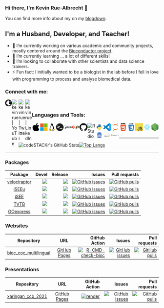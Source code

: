 ### Hi there, I'm Kevin Rue-Albrecht 👋

You can find more info about my on my [blogdown][website].

## I'm a Husband, Developer, and Teacher!

- 🔭 I’m currently working on various academic and community projects, mostly centered around the [Bioconductor project][bioconductor].
- 🌱 I’m currently learning ... a lot of different skills!
- 👯 I’m looking to collaborate with other scientists and data science trainers.
- ⚡ Fun fact: I initially wanted to be a biologist in the lab before I fell in love with programming to process and analyse biomedical data.

<!--
**kevinrue/kevinrue** is a ✨ _special_ ✨ repository because its `README.md` (this file) appears on your GitHub profile.

Here are some ideas to get you started:

- 🤔 I’m looking for help with ...
- 💬 Ask me about ...
- 📫 How to reach me: ...
- 😄 Pronouns: ...

Shoutout to https://www.youtube.com/watch?v=ECuqb5Tv9qI&ab_channel=codeSTACKr for inspiration.
-->

### Connect with me:

[<img align="left" alt="https://kevinrue.github.io/" width="22px" src="https://raw.githubusercontent.com/iconic/open-iconic/master/svg/globe.svg" />][website]
[<img align="left" alt="kevinrue | YouTube" width="22px" src="https://cdn.jsdelivr.net/npm/simple-icons@v3/icons/youtube.svg" />][youtube]
[<img align="left" alt="kevinrue | Twitter" width="22px" src="https://cdn.jsdelivr.net/npm/simple-icons@v3/icons/twitter.svg" />][twitter]
[<img align="left" alt="kevinrue | LinkedIn" width="22px" src="https://cdn.jsdelivr.net/npm/simple-icons@v3/icons/linkedin.svg" />][linkedin]

<br />

### Languages and Tools:

[<img align="left" alt="Apple" width="26px" src="https://raw.githubusercontent.com/github/explore/5aa5d7e7250d5a637f32abf934b135411c265db8/topics/apple/apple.png" />][apple]
[<img align="left" alt="Microsoft" width="26px" src="https://raw.githubusercontent.com/github/explore/16b6237dcae806cb7ae0bf7ac7e9fe354b88c715/topics/microsoft/microsoft.png" />][microsoft]
[<img align="left" alt="Linux" width="26px" src="https://raw.githubusercontent.com/github/explore/80688e429a7d4ef2fca1e82350fe8e3517d3494d/topics/linux/linux.png" />][linux]
[<img align="left" alt="Terminal" width="26px" src="https://raw.githubusercontent.com/github/explore/80688e429a7d4ef2fca1e82350fe8e3517d3494d/topics/terminal/terminal.png" />][terminal]
[<img align="left" alt="Bash" width="26px" src="https://raw.githubusercontent.com/github/explore/80688e429a7d4ef2fca1e82350fe8e3517d3494d/topics/bash/bash.png" />][bash]
[<img align="left" alt="Git" width="26px" src="https://raw.githubusercontent.com/github/explore/80688e429a7d4ef2fca1e82350fe8e3517d3494d/topics/git/git.png" />][git]
[<img align="left" alt="GitHub" width="26px" src="https://raw.githubusercontent.com/github/explore/78df643247d429f6cc873026c0622819ad797942/topics/github/github.png" />][github]
[<img align="left" alt="RStudio" width="26px" src="https://docs.rstudio.com/connect/admin/images/RStudio-ball.svg" />][rstudio]
[<img align="left" alt="Python" width="26px" src="https://raw.githubusercontent.com/github/explore/80688e429a7d4ef2fca1e82350fe8e3517d3494d/topics/python/python.png" />][python]
[<img align="left" alt="Visual Studio Code" width="26px" src="https://raw.githubusercontent.com/github/explore/80688e429a7d4ef2fca1e82350fe8e3517d3494d/topics/visual-studio-code/visual-studio-code.png" />][visual-studio-code]
[<img align="left" alt="Jupyter" width="26px" src="https://raw.githubusercontent.com/github/explore/80688e429a7d4ef2fca1e82350fe8e3517d3494d/topics/jupyter-notebook/jupyter-notebook.png" />][jupyter]
[<img align="left" alt="HTML5" width="26px" src="https://raw.githubusercontent.com/github/explore/80688e429a7d4ef2fca1e82350fe8e3517d3494d/topics/html/html.png" />][html]
[<img align="left" alt="CSS3" width="26px" src="https://raw.githubusercontent.com/github/explore/80688e429a7d4ef2fca1e82350fe8e3517d3494d/topics/css/css.png" />][css]
[<img align="left" alt="JavaScript" width="26px" src="https://raw.githubusercontent.com/github/explore/80688e429a7d4ef2fca1e82350fe8e3517d3494d/topics/javascript/javascript.png" />][javascript]
[<img align="left" alt="React" width="26px" src="https://raw.githubusercontent.com/github/explore/80688e429a7d4ef2fca1e82350fe8e3517d3494d/topics/react/react.png" />][react]
[<img align="left" alt="Node.js" width="26px" src="https://raw.githubusercontent.com/github/explore/80688e429a7d4ef2fca1e82350fe8e3517d3494d/topics/nodejs/nodejs.png" />][nodejs]
[<img align="left" alt="SQL" width="26px" src="https://raw.githubusercontent.com/github/explore/80688e429a7d4ef2fca1e82350fe8e3517d3494d/topics/sql/sql.png" />][sql]
[<img align="left" alt="MySQL" width="26px" src="https://raw.githubusercontent.com/github/explore/80688e429a7d4ef2fca1e82350fe8e3517d3494d/topics/mysql/mysql.png" />][mysql]
[<img align="left" alt="MongoDB" width="26px" src="https://raw.githubusercontent.com/github/explore/80688e429a7d4ef2fca1e82350fe8e3517d3494d/topics/mongodb/mongodb.png" />][mongodb]

<br />
<br />

---

<img align="left" alt="codeSTACKr's GitHub Stats" src="https://github-readme-stats.vercel.app/api?username=kevinrue&show_icons=true&hide_border=true" />

[![Top Langs](https://github-readme-stats.vercel.app/api/top-langs/?username=kevinrue)](https://github.com/anuraghazra/github-readme-stats)

---

### Packages

| Package | Devel | Release | Issues | Pull requests |
|:-------:|------:|--------:|-------:|--------------:|
| [velociraptor](https://github.com/kevinrue/velociraptor) | [![](http://bioconductor.org/shields/build/devel/bioc/velociraptor.svg)](http://bioconductor.org/checkResults/devel/bioc-LATEST/velociraptor) |[![](http://bioconductor.org/shields/build/release/bioc/velociraptor.svg)](http://bioconductor.org/checkResults/release/bioc-LATEST/velociraptor) | [![GitHub issues](https://img.shields.io/github/issues/kevinrue/velociraptor)](https://github.com/kevinrue/velociraptor) | [![GitHub pulls](https://img.shields.io/github/issues-pr/kevinrue/velociraptor)](https://github.com/kevinrue/velociraptor) |
| [iSEEu](https://github.com/iSEE/iSEEu) | [![](http://bioconductor.org/shields/build/devel/bioc/iSEEu.svg)](http://bioconductor.org/checkResults/devel/bioc-LATEST/iSEEu) |[![](http://bioconductor.org/shields/build/release/bioc/iSEEu.svg)](http://bioconductor.org/checkResults/release/bioc-LATEST/iSEEu) | [![GitHub issues](https://img.shields.io/github/issues/iSEE/iSEEu)](https://github.com/iSEE/iSEEu) | [![GitHub pulls](https://img.shields.io/github/issues-pr/iSEE/iSEEu)](https://github.com/iSEE/iSEEu) |
| [iSEE](https://github.com/iSEE/iSEE) | [![](http://bioconductor.org/shields/build/devel/bioc/iSEE.svg)](http://bioconductor.org/checkResults/devel/bioc-LATEST/iSEE) |[![](http://bioconductor.org/shields/build/release/bioc/iSEE.svg)](http://bioconductor.org/checkResults/release/bioc-LATEST/iSEE) | [![GitHub issues](https://img.shields.io/github/issues/iSEE/iSEE)](https://github.com/iSEE/iSEE) | [![GitHub pulls](https://img.shields.io/github/issues-pr/iSEE/iSEE)](https://github.com/iSEE/iSEE)|
| [TVTB](https://github.com/kevinrue/TVTB) | [![](http://bioconductor.org/shields/build/devel/bioc/TVTB.svg)](http://bioconductor.org/checkResults/devel/bioc-LATEST/TVTB) |[![](http://bioconductor.org/shields/build/release/bioc/TVTB.svg)](http://bioconductor.org/checkResults/release/bioc-LATEST/TVTB) | [![GitHub issues](https://img.shields.io/github/issues/kevinrue/TVTB)](https://github.com/kevinrue/TVTB) | [![GitHub pulls](https://img.shields.io/github/issues-pr/kevinrue/TVTB)](https://github.com/kevinrue/TVTB) |
| [GOexpress](https://github.com/kevinrue/GOexpress) | [![](http://bioconductor.org/shields/build/devel/bioc/GOexpress.svg)](http://bioconductor.org/checkResults/devel/bioc-LATEST/GOexpress) |[![](http://bioconductor.org/shields/build/release/bioc/GOexpress.svg)](http://bioconductor.org/checkResults/release/bioc-LATEST/GOexpress) | [![GitHub issues](https://img.shields.io/github/issues/kevinrue/GOexpress)](https://github.com/kevinrue/GOexpress) | [![GitHub pulls](https://img.shields.io/github/issues-pr/kevinrue/GOexpress)](https://github.com/kevinrue/GOexpress) |

### Websites

| Repository | URL   | GitHub Action | Issues | Pull requests |
|:----------:|:-----:|--------------:|-------:|--------------:|
| [bioc_coc_multilingual](https://github.com/kevinrue/bioc_coc_multilingual) | [GitHub Pages](https://kevinrue.github.io/bioc_coc_multilingual/) | [![R-CMD-check-bioc](https://github.com/kevinrue/bioc_coc_multilingual/actions/workflows/check-bioc.yml/badge.svg)](https://github.com/kevinrue/bioc_coc_multilingual/actions/workflows/check-bioc.yml) | [![GitHub issues](https://img.shields.io/github/issues/kevinrue/bioc_coc_multilingual)](https://github.com/kevinrue/bioc_coc_multilingual) | [![GitHub pulls](https://img.shields.io/github/issues-pr/kevinrue/bioc_coc_multilingual)](https://github.com/kevinrue/bioc_coc_multilingual) |

### Presentations

| Repository | URL   | GitHub Action | Issues | Pull requests |
|:----------:|:-----:|--------------:|-------:|--------------:|
| [xaringan_ccb_2021](https://github.com/kevinrue/xaringan_ccb_2021) | [GitHub Pages](https://kevinrue.github.io/xaringan_ccb_2021/) | [![render](https://github.com/kevinrue/xaringan_ccb_2021/actions/workflows/render.yaml/badge.svg)](https://github.com/kevinrue/xaringan_ccb_2021/actions/workflows/render.yaml) | [![GitHub issues](https://img.shields.io/github/issues/kevinrue/xaringan_ccb_2021)](https://github.com/kevinrue/xaringan_ccb_2021) | [![GitHub pulls](https://img.shields.io/github/issues-pr/kevinrue/xaringan_ccb_2021)](https://github.com/kevinrue/xaringan_ccb_2021) |

<!--
Definitions:
-->

[website]: https://kevinrue.github.io/
[youtube]: https://www.youtube.com/channel/UCVKqywTvr509fIDy-tlcu8A
[twitter]: https://twitter.com/KevinRUE67
[linkedin]: https://www.linkedin.com/in/kevin-rue-albrecht/
[terminal]: https://support.apple.com/en-gb/guide/terminal/welcome/mac
[git]: https://git-scm.com/
[github]: https://github.com/
[visual-studio-code]: https://code.visualstudio.com/
[rstudio]: https://www.rstudio.com/
[bioconductor]: https://www.bioconductor.org/
[html]: https://www.w3schools.com/html/
[css]: https://www.w3.org/Style/CSS/Overview.en.html
[javascript]: https://www.javascript.com/
[react]: https://reactjs.org/
[nodejs]: https://nodejs.org/
[sql]: https://www.w3schools.com/sql/
[mysql]: https://www.mysql.com/
[mongodb]: https://www.mongodb.com/
[python]: https://www.python.org/
[jupyter]: https://jupyter.org/
[microsoft]: https://www.microsoft.com/
[apple]: https://www.apple.com/
[linux]: https://www.linux.org/
[bash]: https://www.gnu.org/software/bash/
